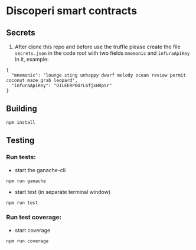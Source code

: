 # Discoperi smart contracts

## Secrets

1. After clone this repo and before use the truffle please create the file `secrets.json` in the code root with two fields `mnemonic` and `infuraApiKey` in it, example:
```
{
  "mnemonic": "lounge sting unhappy dwarf melody ocean review permit coconut maze grab leopard",
  "infuraApiKey": "O1LEERP0UrL6fjxHRpSr"
}
```

## Building
```
npm install
```
## Testing
### Run tests:

- start the ganache-cli 
```
npm run ganache
```
- start test (in separate terminal window)
```
npm run test
```

### Run test coverage:

- start coverage
```
npm run coverage
```